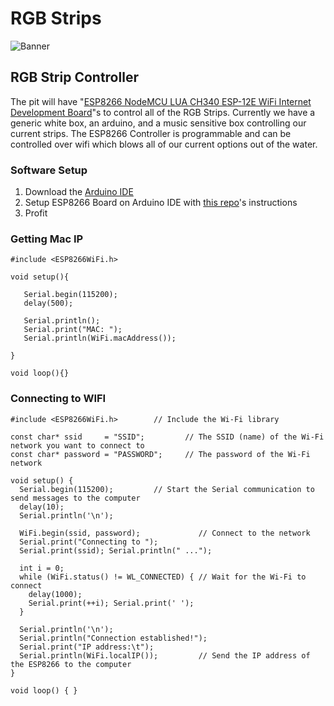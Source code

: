 # RGB Strips
![Banner](https://www.elecrow.com/pub/media/catalog/product/cache/f8158826193ba5faa8b862a9bd1eb9e9/1/4/14519808930_1.jpg)
## RGB Strip Controller
The pit will have "[ESP8266 NodeMCU LUA CH340 ESP-12E WiFi Internet Development Board](https://www.amazon.com/ESP8266-Internet-Development-Wireless-Micropython/dp/B07RNX3W9J/ref=sr_1_5?)"s to control all of the RGB Strips. Currently we have a generic white box, an arduino, and a music sensitive box controlling our current strips. The ESP8266 Controller is programmable and can be controlled over wifi which blows all of our current options out of the water.
### Software Setup
1) Download the [Arduino IDE](https://www.arduino.cc/en/software)
1) Setup ESP8266 Board on Arduino IDE with [this repo](https://github.com/esp8266/Arduino#installing-with-boards-manager)'s instructions
1) Profit
### Getting Mac IP
```
#include <ESP8266WiFi.h>
 
void setup(){
 
   Serial.begin(115200);
   delay(500);
 
   Serial.println();
   Serial.print("MAC: ");
   Serial.println(WiFi.macAddress());
 
}
 
void loop(){}
```
### Connecting to WIFI
```
#include <ESP8266WiFi.h>        // Include the Wi-Fi library

const char* ssid     = "SSID";         // The SSID (name) of the Wi-Fi network you want to connect to
const char* password = "PASSWORD";     // The password of the Wi-Fi network

void setup() {
  Serial.begin(115200);         // Start the Serial communication to send messages to the computer
  delay(10);
  Serial.println('\n');
  
  WiFi.begin(ssid, password);             // Connect to the network
  Serial.print("Connecting to ");
  Serial.print(ssid); Serial.println(" ...");

  int i = 0;
  while (WiFi.status() != WL_CONNECTED) { // Wait for the Wi-Fi to connect
    delay(1000);
    Serial.print(++i); Serial.print(' ');
  }

  Serial.println('\n');
  Serial.println("Connection established!");  
  Serial.print("IP address:\t");
  Serial.println(WiFi.localIP());         // Send the IP address of the ESP8266 to the computer
}

void loop() { }
```
